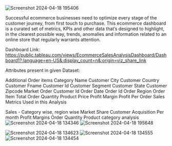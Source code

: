 ![Screenshot 2024-04-18 195406](https://github.com/Bhawnagundh26/E-commerence-sales-analysis/assets/91724415/6ae1fcce-1f71-4f81-94d6-6881115f03e4)

Successful ecommerce businesses need to optimize every stage of the customer journey, from first touch to purchase.
 This ecommerce dashboard is a curated set of metrics, KPIs and other data that’s designed to highlight, in the clearest possible way, trends, anomalies and information related to an online store that regularly warrants attention.

Dashboard Link: https://public.tableau.com/views/EcommerceSalesAnalysisDashboard/Dashboard1?:language=en-US&:display_count=n&:origin=viz_share_link

Attributes present in given Dataset:

Additional Order items
Category Name
Customer City
Customer Country
Customer Fname
Customer Id
Customer Segment
Customer State
Customer Zipcode
Market
Order Customer Id
Order Date
Order Id
Order Region
Order Item
Total
Order Quantity
Product Price
Profit Margin
Profit Per Order
Sales
Metrics Used in this Analysis

Sales - Category wise, region wise
Market Share
Customer Acquisition Per month
Profit
Margins
Order Quantity
Product category analysis
![Screenshot 2024-04-18 134346](https://github.com/Bhawnagundh26/E-commerence-sales-analysis/assets/91724415/d9ff31a1-8b83-4f01-a8ec-9583da1026a8)
![Screenshot 2024-04-18 195648](https://github.com/Bhawnagundh26/E-commerence-sales-analysis/assets/91724415/adda79b3-0e8b-4e14-932c-dff9be7c0ca4)

![Screenshot 2024-04-18 134623](https://github.com/Bhawnagundh26/E-commerence-sales-analysis/assets/91724415/65411c6b-299e-452e-9875-23fccc1afecf)
![Screenshot 2024-04-18 134555](https://github.com/Bhawnagundh26/E-commerence-sales-analysis/assets/91724415/e0058ac2-13a2-4783-9cc0-a4947b857f9e)
![Screenshot 2024-04-18 134454](https://github.com/Bhawnagundh26/E-commerence-sales-analysis/assets/91724415/6b124439-436a-4cfa-9d3e-a4e950407295)

